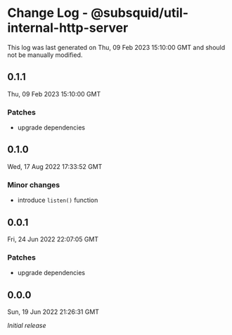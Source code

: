 # Change Log - @subsquid/util-internal-http-server

This log was last generated on Thu, 09 Feb 2023 15:10:00 GMT and should not be manually modified.

## 0.1.1
Thu, 09 Feb 2023 15:10:00 GMT

### Patches

- upgrade dependencies

## 0.1.0
Wed, 17 Aug 2022 17:33:52 GMT

### Minor changes

- introduce `listen()` function

## 0.0.1
Fri, 24 Jun 2022 22:07:05 GMT

### Patches

- upgrade dependencies

## 0.0.0
Sun, 19 Jun 2022 21:26:31 GMT

_Initial release_

